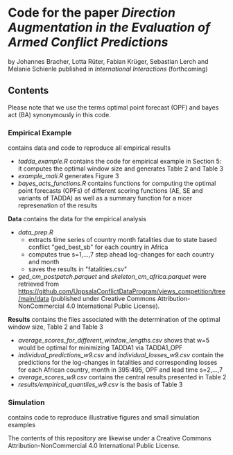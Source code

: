 # Code for the paper _Direction Augmentation in the Evaluation of Armed Conflict Predictions_

by Johannes Bracher, Lotta Rüter, Fabian Krüger, Sebastian Lerch and Melanie Schienle published in _International Interactions_ (forthcoming)

## Contents
Please note that we use the terms optimal point forecast (OPF) and bayes act (BA) synonymously in this code.

### **Empirical Example**
contains data and code to reproduce all empirical results
+ _tadda_example.R_ contains the code for empirical example in Section 5: it computes the optimal window size and generates Table 2 and Table 3
+ _example_mali.R_ generates Figure 3
+ _bayes_acts_functions.R_ contains functions for computing the optimal point forecasts (OPFs) of different scoring functions (AE, SE and variants of TADDA) as well as a summary function for a nicer represenation of the results

**Data**
contains the data for the empirical analysis
+ _data_prep.R_
  * extracts time series of country month fatalities due to state based conflict "ged_best_sb" for each country in Africa
  * computes true s=1,...,7 step ahead log-changes for each country and month
  * saves the results in "fatalities.csv"
+ _ged_cm_postpatch.parquet_ and _skeleton_cm_africa.parquet_ were retrieved from https://github.com/UppsalaConflictDataProgram/views_competition/tree/main/data (published under Creative Commons Attribution-NonCommercial 4.0 International Public License).

**Results**
contains the files associated with the determination of the optimal window size, Table 2 and Table 3
+ _average_scores_for_different_window_lengths.csv_ shows that w=5 would be optimal for minimizing TADDA1 via TADDA1_OPF
+ _individual_predictions_w9.csv_ and _individual_losses_w9.csv_ contain the predictions for the log-changes in fatalities and corresponding losses for each African country, month in 395:495, OPF and lead time s=2,...,7
+ _average_scores_w9.csv_ contains the central results presented in Table 2
+ _results/empirical_quantiles_w9.csv_ is the basis of Table 3

### **Simulation**
contains code to reproduce illustrative figures and small simulation examples


The contents of this repository are likewise under a Creative Commons Attribution-NonCommercial 4.0 International Public License.

